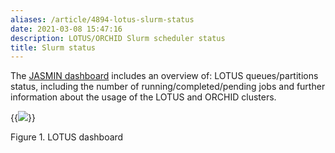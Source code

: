 ```yaml
---
aliases: /article/4894-lotus-slurm-status
date: 2021-03-08 15:47:16
description: LOTUS/ORCHID Slurm scheduler status
title: Slurm status
---
```


The [JASMIN dashboard](https://mon.jasmin.ac.uk/) includes an overview of:
LOTUS queues/partitions status, including the number of running/completed/pending jobs and further information about the usage of the LOTUS and ORCHID clusters.

{{<image src="img/docs/slurm-status/screenshot.png" caption="lotus status">}}

Figure 1. LOTUS dashboard 
